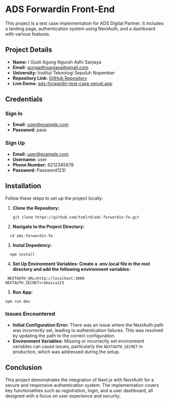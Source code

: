 # ADS Forwardin Front-End

This project is a test case implementation for ADS Digital Partner. It includes a landing page, authentication system using NextAuth, and a dashboard with various features.

## Project Details

- **Name:** I Gusti Agung Ngurah Adhi Sanjaya
- **Email:** gungadhisanjaya@gmail.com
- **University:** Institut Teknologi Sepuluh Nopember
- **Repository Link:** [GitHub Repository](https://github.com/txmlrd/ads-forwardin-fe)
- **Live Demo:** [ads-forwardin-test-case.vercel.app](https://ads-forwardin-test-case.vercel.app/)

## Credentials

### Sign In
- **Email:** user@example.com
- **Password:** pass

### Sign Up
- **Email:** user@example.com
- **Username:** user
- **Phone Number:** 6212345678
- **Password:** Password123!

## Installation

Follow these steps to set up the project locally:

1. **Clone the Repository:**
   ```
   git clone https://github.com/txmlrd/ads-forwardin-fe.git
   ```
2.  **Navigate to the Project Directory:**
 ```
   cd ads-forwardin-fe
```
3. **Instal Depedency:**
 ```
   npm install
```
4. **Set Up Environment Variables: Create a .env.local file in the root directory and add the following environment variables:**
 ```
  NEXTAUTH_URL=http://localhost:3000
NEXTAUTH_SECRET=rahasia123

```
5. **Run App:**
```
npm run dev
```


### Issues Encountered
- **Initial Configuration Error:** There was an issue where the NextAuth path was incorrectly set, leading to authentication failures. This was resolved by updating the path to the correct configuration.
- **Environment Variables:** Missing or incorrectly set environment variables can cause issues, particularly the `NEXTAUTH_SECRET` in production, which was addressed during the setup.

## Conclusion
This project demonstrates the integration of Next.js with NextAuth for a secure and responsive authentication system. The implementation covers key functionalities such as registration, login, and a user dashboard, all designed with a focus on user experience and security.
